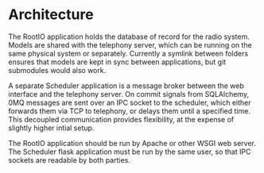# Architecture

The RootIO application holds the database of record for the radio system.
Models are shared with the telephony server, which can be running on the same
physical system or separately. Currently a symlink between folders ensures that
models are kept in sync between applications, but git submodules would also work.

A separate Scheduler application is a message broker between the web interface 
and the telephony server. On commit signals from SQLAlchemy, 0MQ messages are
sent over an IPC socket to the scheduler, which either forwards them via TCP to
telephony, or delays them until a specified time. This decoupled communication
provides flexibility, at the expense of slightly higher intial setup.

The RootIO application should be run by Apache or other WSGI web server. The
Scheduler flask application must be run by the same user, so that IPC sockets
are readable by both parties.